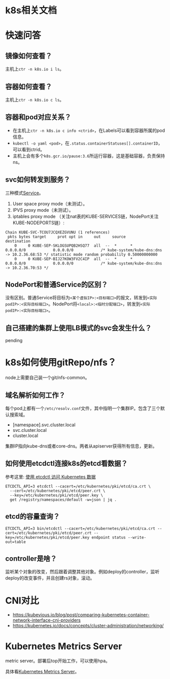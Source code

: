 # k8s相关文档

# 快速问答

## 镜像如何查看？

主机上`ctr -n k8s.io i ls`。

## 容器如何查看？

主机上`ctr -n k8s.io c ls`。

## 容器和pod对应关系？

- 在主机上`ctr -n k8s.io c info <ctrid>`，在Labels可以看到容器所属的pod信息。
- `kubectl -o yaml <pod>`，在`.status.containerStatuses[].containerID`，可以看到ctrid。
- 主机上会有多个`k8s.gcr.io/pause:3.6`所运行容器，这是基础容器，负责保持ns。

## svc如何转发到服务？

三种模式[Service](https://kubernetes.io/docs/concepts/services-networking/service/)。

1. User space proxy mode（未测试）。
2. IPVS proxy mode（未测试）。
3. iptables proxy mode （关注nat表的KUBE-SERVICES链，NodePort关注KUBE-NODEPORTS链）:

```
Chain KUBE-SVC-TCOU7JCQXEZGVUNU (1 references)
 pkts bytes target     prot opt in     out     source               destination         
    0     0 KUBE-SEP-SKLOGSUPQB2HSQ77  all  --  *      *       0.0.0.0/0            0.0.0.0/0            /* kube-system/kube-dns:dns -> 10.2.36.68:53 */ statistic mode random probability 0.50000000000
    0     0 KUBE-SEP-BIJ27KOW3FV2C4IP  all  --  *      *       0.0.0.0/0            0.0.0.0/0            /* kube-system/kube-dns:dns -> 10.2.36.70:53 */
```

## NodePort和普通Service的区别？

没有区别。普通Service将目标为`<某个虚拟IP>:<目标端口>`的报文，转发到`<实际podIP>:<实际目标端口>`。NodePort将`<local>:<临时分配端口>`，转发到`<实际podIP>:<实际目标端口>`。

## 自己搭建的集群上使用LB模式的svc会发生什么？

pending

# k8s如何使用gitRepo/nfs？

node上需要自己装一个git/nfs-common。

## 域名解析如何工作？

每个pod上都有一个`/etc/resolv.conf`文件，其中指明一个集群IP。包含了三个默认搜索域。

* [namespace].svc.cluster.local
* svc.cluster.local
* cluster.local

集群IP指向kube-dns或者core-dns。两者从apiserver获得所有信息，更新。

## 如何使用etcdctl连接k8s的etcd看数据？

参考这里: [使用 etcdctl 访问 Kubernetes 数据](https://jimmysong.io/kubernetes-handbook/guide/using-etcdctl-to-access-kubernetes-data.html)

```
ETCDCTL_API=3 etcdctl --cacert=/etc/kubernetes/pki/etcd/ca.crt \
  --cert=/etc/kubernetes/pki/etcd/peer.crt \
  --key=/etc/kubernetes/pki/etcd/peer.key \
  get /registry/namespaces/default -w=json | jq .
```

## etcd的容量查询？

```
ETCDCTL_API=3 bin/etcdctl --cacert=/etc/kubernetes/pki/etcd/ca.crt --cert=/etc/kubernetes/pki/etcd/peer.crt --key=/etc/kubernetes/pki/etcd/peer.key endpoint status --write-out=table
```

## controller是啥？

监听某个对象的改变，然后跟着调整其他对象。例如deploy的controller，监听deploy的改变事件，并且创建rs对象，滚动。

# CNI对比

* https://kubevious.io/blog/post/comparing-kubernetes-container-network-interface-cni-providers
* https://kubernetes.io/docs/concepts/cluster-administration/networking/

# Kubernetes Metrics Server

metric server。部署后top开始工作，可以使用hpa。

具体看[Kubernetes Metrics Server](https://github.com/kubernetes-sigs/metrics-server)。
